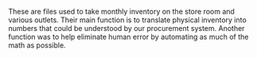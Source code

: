 These are files used to take monthly inventory on the store room and various outlets. Their main function is to translate physical inventory into numbers that could be understood by our procurement system. Another function was to help eliminate human error by automating as much of the math as possible.

